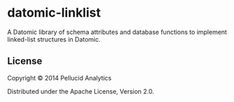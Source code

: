 # datomic-linklist

A Datomic library of schema attributes and database functions to implement linked-list structures in Datomic.


## License

Copyright © 2014 Pellucid Analytics

Distributed under the Apache License, Version 2.0.
